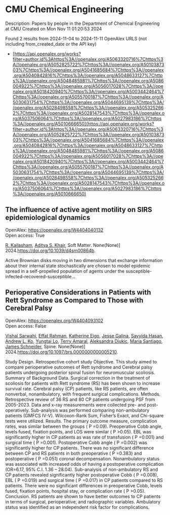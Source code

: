 # CMU Chemical Engineering
Description: Papers by people in the Department of Chemical Engineering at CMU
Created on Mon Nov 11 01:20:53 2024

Found 2 results from 2024-11-04 to 2024-11-11
OpenAlex URLS (not including from_created_date or the API key)
- [https://api.openalex.org/works?filter=author.id%3Ahttps%3A//openalex.org/A5063320716%7Chttps%3A//openalex.org/A5052825722%7Chttps%3A//openalex.org/A5010387303%7Chttps%3A//openalex.org/A5041685684%7Chttps%3A//openalex.org/A5040842816%7Chttps%3A//openalex.org/A5048633127%7Chttps%3A//openalex.org/A5048485981%7Chttps%3A//openalex.org/A5086004922%7Chttps%3A//openalex.org/A5056017028%7Chttps%3A//openalex.org/A5018420940%7Chttps%3A//openalex.org/A5003442464%7Chttps%3A//openalex.org/A5055700187%7Chttps%3A//openalex.org/A5030631754%7Chttps%3A//openalex.org/A5044695139%7Chttps%3A//openalex.org/A5028498558%7Chttps%3A//openalex.org/A5053252662%7Chttps%3A//openalex.org/A5028147543%7Chttps%3A//openalex.org/A5037506064%7Chttps%3A//openalex.org/A5027983186%7Chttps%3A//openalex.org/A5010666650](https://api.openalex.org/works?filter=author.id%3Ahttps%3A//openalex.org/A5063320716%7Chttps%3A//openalex.org/A5052825722%7Chttps%3A//openalex.org/A5010387303%7Chttps%3A//openalex.org/A5041685684%7Chttps%3A//openalex.org/A5040842816%7Chttps%3A//openalex.org/A5048633127%7Chttps%3A//openalex.org/A5048485981%7Chttps%3A//openalex.org/A5086004922%7Chttps%3A//openalex.org/A5056017028%7Chttps%3A//openalex.org/A5018420940%7Chttps%3A//openalex.org/A5003442464%7Chttps%3A//openalex.org/A5055700187%7Chttps%3A//openalex.org/A5030631754%7Chttps%3A//openalex.org/A5044695139%7Chttps%3A//openalex.org/A5028498558%7Chttps%3A//openalex.org/A5053252662%7Chttps%3A//openalex.org/A5028147543%7Chttps%3A//openalex.org/A5037506064%7Chttps%3A//openalex.org/A5027983186%7Chttps%3A//openalex.org/A5010666650)

## The influence of active agent motility on SIRS epidemiological dynamics   

OpenAlex: https://openalex.org/W4404040132    
Open access: True
    
[R. Kailasham](https://openalex.org/A5034160371), [Aditya S. Khair](https://openalex.org/A5018420940), Soft Matter. None(None)] 2024.https://doi.org/10.1039/d4sm00864b.
    
Active Brownian disks moving in two dimensions that exchange information about their internal state stochastically are chosen to model epidemic spread in a self-propelled population of agents under the susceptible-infected-recovered-susceptible...    

    

## Perioperative Considerations in Patients with Rett Syndrome as Compared to Those with Cerebral Palsy   

OpenAlex: https://openalex.org/W4404093102    
Open access: False
    
[Vishal Sarwahi](https://openalex.org/A5032266776), [Effat Rahman](https://openalex.org/A5106577048), [Katherine Eigo](https://openalex.org/A5106577047), [Jesse Galina](https://openalex.org/A5037787871), [Sayyida Hasan](https://openalex.org/A5042155703), [Andrew L. Ko](https://openalex.org/A5070970490), [Yungtai Lo](https://openalex.org/A5086230340), [Terry Amaral](https://openalex.org/A5075376507), [Aleksandra Djukic](https://openalex.org/A5113515922), [Maria Santiago](https://openalex.org/A5090577014), [James Schneider](https://openalex.org/A5028147543), Spine. None(None)] 2024.https://doi.org/10.1097/brs.0000000000005210.
    
Study Design. Retrospective cohort study Objective. This study aimed to compare perioperative outcomes of Rett syndrome and Cerebral palsy patients undergoing posterior spinal fusion for neuromuscular scoliosis. Summary of Background Data. Surgical correction in the treatment of scoliosis for patients with Rett syndrome (RS) has been shown to increase survival rate. Cerebral palsy (CP) patients, like RS patients, are often nonverbal, nonambulatory, with frequent surgical complications. Methods. Retrospective review of 36 RS and 80 CP patients undergoing PSF from 2005-2023. Data and x-ray measurements were collected pre- and post-operatively. Sub-analysis was performed comparing non-ambulatory patients (GMFCS IV-V). Wilcoxon-Rank Sum, Fisher’s Exact, and Chi-square tests were utilized. Results. The primary outcome measure, complication rates, was similar between the groups ( P =0.09). Preoperative Cobb angle, levels fused, fixation points, and LOS were similar ( P >0.05). EBL was significantly higher in CP patients as was rate of transfusion ( P =0.001) and surgical time ( P =0.001). Postoperative Cobb angle ( P =0.002) was significantly higher for CP patients. There was no significant difference between CP and RS patients in both preoperative ( P =0.383) and postoperative ( P =0.051) coronal decompensation. Nonambulatory status was associated with increased odds of having a postoperative complication (OR=6.17, 95% C.I. 1.36 – 28.04). Sub-analysis of non-ambulatory RS and CP patients revealed significantly higher postoperative Cobb ( P =0.008), EBL ( P =0.019) and surgical time ( P =0.017) in CP patients compared to RS patients. There were no significant differences in preoperative Cobb, levels fused, fixation points, hospital stay, or complication rate ( P >0.05). Conclusion. RS patients are shown to have better outcomes to CP patients in terms of surgical, perioperative, and radiographic variables. Ambulatory status was identified as an independent risk factor for complications.    

    
